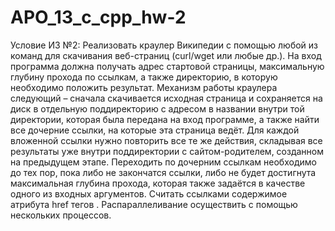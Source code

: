 # APO_13_c_cpp_hw-2
Условие ИЗ №2:
Реализовать краулер Википедии с помощью любой из команд для скачивания веб-страниц (curl/wget или любые др.). На вход программа должна получать адрес стартовой страницы, максимальную глубину прохода по ссылкам, а также директорию, в которую необходимо положить результат. Механизм работы краулера следующий – сначала скачивается исходная страница и сохраняется на диск в отдельную поддиректорию с адресом в названии внутри той директории, которая была передана на вход программе, а также найти все дочерние ссылки, на которые эта страница ведёт. Для каждой вложенной ссылки нужно повторить все те же действия, складывая все результаты уже внутри поддиректории с сайтом-родителем, созданном на предыдущем этапе. Переходить по дочерним ссылкам необходимо до тех пор, пока либо не закончатся ссылки, либо не будет достигнута максимальная глубина прохода, которая также задаётся в качестве одного из входных аргументов. Считать ссылками содержимое атрибута href тегов . Распараллеливание осуществить с помощью нескольких процессов.
